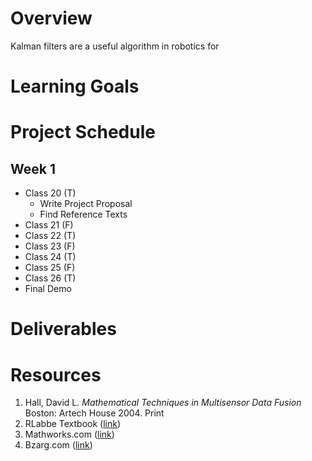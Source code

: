 # Overview
Kalman filters are a useful algorithm in robotics for 

# Learning Goals


# Project Schedule
## Week 1
- Class 20 (T)
  - Write Project Proposal
  - Find Reference Texts
- Class 21 (F)
- Class 22 (T)
- Class 23 (F)
- Class 24 (T)
- Class 25 (F)
- Class 26 (T)
- Final Demo

# Deliverables


# Resources
1. Hall, David L. _Mathematical Techniques in Multisensor Data Fusion_ Boston: Artech House 2004. Print
2. RLabbe Textbook ([link](https://github.com/rlabbe/Kalman-and-Bayesian-Filters-in-Python))
3. Mathworks.com ([link](https://www.mathworks.com/videos/series/understanding-kalman-filters.html))
4. Bzarg.com ([link](http://www.bzarg.com/p/how-a-kalman-filter-works-in-pictures/))
